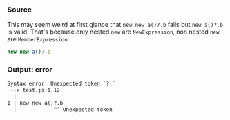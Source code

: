 ### Source
This may seem weird at first glance that `new new a()?.b` fails but `new a()?.b` is valid. That's
because only nested `new` are `NewExpression`, non nested `new` are `MemberExpression`.

```js parse:expr
new new a()?.b
```

### Output: error
```txt
Syntax error: Unexpected token `?.`
 --> test.js:1:12
  |
1 | new new a()?.b
  |            ^^ Unexpected token
```

